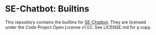 SE-Chatbot: Builtins
=
This repository contains the builtins for [SE-Chatbot](https://github.com/ProgramFOX/SE-Chatbot). They are licensed under the Code Project Open License v1.02. See LICENSE.md for a copy.